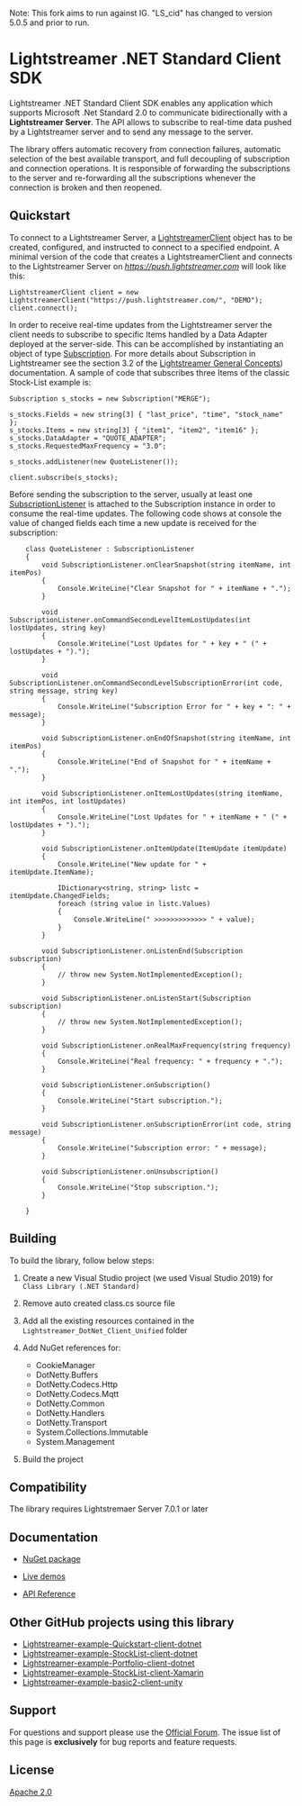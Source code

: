 Note: This fork aims to run against IG. "LS_cid" has changed to version 5.0.5 and prior to run.

# Lightstreamer .NET Standard Client SDK 

Lightstreamer .NET Standard Client SDK enables any application which supports Microsoft .Net Standard 2.0 to communicate bidirectionally with a **Lightstreamer Server**.
The API allows to subscribe to real-time data pushed by a Lightstreamer server and to send any message to the server.

The library offers automatic recovery from connection failures, automatic selection of the best available transport, and full decoupling of subscription and connection operations.
It is responsible of forwarding the subscriptions to the server and re-forwarding all the subscriptions whenever the connection is broken and then reopened.

## Quickstart

To connect to a Lightstreamer Server, a [LightstreamerClient](https://lightstreamer.com/api/ls-dotnetstandard-client/latest/api/com.lightstreamer.client.LightstreamerClient.html) object has to be created, configured, and instructed to connect to a specified endpoint.
A minimal version of the code that creates a LightstreamerClient and connects to the Lightstreamer Server on *https://push.lightstreamer.com* will look like this:

```
LightstreamerClient client = new LightstreamerClient("https://push.lightstreamer.com/", "DEMO");
client.connect();
```

In order to receive real-time updates from the Lightstreamer server the client needs to subscribe to specific Items handled by a Data Adapter deployed at the server-side.
This can be accomplished by instantiating an object of type [Subscription](https://lightstreamer.com/api/ls-dotnetstandard-client/latest/api/com.lightstreamer.client.Subscription.html).
For more details about Subscription in Lightstreamer see the section 3.2 of the [Lightstreamer General Concepts](https://www.lightstreamer.com/docs/ls-server/latest/General%20Concepts.pdf)) documentation.
A sample of code that subscribes three Items of the classic Stock-List example is:

```
Subscription s_stocks = new Subscription("MERGE");

s_stocks.Fields = new string[3] { "last_price", "time", "stock_name" };
s_stocks.Items = new string[3] { "item1", "item2", "item16" };
s_stocks.DataAdapter = "QUOTE_ADAPTER";
s_stocks.RequestedMaxFrequency = "3.0";

s_stocks.addListener(new QuoteListener());
            
client.subscribe(s_stocks);
```

Before sending the subscription to the server, usually at least one [SubscriptionListener](https://lightstreamer.com/api/ls-dotnetstandard-client/latest/api/com.lightstreamer.client.SubscriptionListener.html) is attached to the Subscription instance in order to consume the real-time updates.
The following code shows at console the value of changed fields each time a new update is received for the subscription:

```
    class QuoteListener : SubscriptionListener
    {
        void SubscriptionListener.onClearSnapshot(string itemName, int itemPos)
        {
            Console.WriteLine("Clear Snapshot for " + itemName + ".");
        }

        void SubscriptionListener.onCommandSecondLevelItemLostUpdates(int lostUpdates, string key)
        {
            Console.WriteLine("Lost Updates for " + key + " (" + lostUpdates + ").");
        }

        void SubscriptionListener.onCommandSecondLevelSubscriptionError(int code, string message, string key)
        {
            Console.WriteLine("Subscription Error for " + key + ": " + message);
        }

        void SubscriptionListener.onEndOfSnapshot(string itemName, int itemPos)
        {
            Console.WriteLine("End of Snapshot for " + itemName + ".");
        }

        void SubscriptionListener.onItemLostUpdates(string itemName, int itemPos, int lostUpdates)
        {
            Console.WriteLine("Lost Updates for " + itemName + " (" + lostUpdates + ").");
        }

        void SubscriptionListener.onItemUpdate(ItemUpdate itemUpdate)
        {
            Console.WriteLine("New update for " + itemUpdate.ItemName);

            IDictionary<string, string> listc = itemUpdate.ChangedFields;
            foreach (string value in listc.Values)
            {
                Console.WriteLine(" >>>>>>>>>>>>> " + value);
            }
        }

        void SubscriptionListener.onListenEnd(Subscription subscription)
        {
            // throw new System.NotImplementedException();
        }

        void SubscriptionListener.onListenStart(Subscription subscription)
        {
            // throw new System.NotImplementedException();
        }

        void SubscriptionListener.onRealMaxFrequency(string frequency)
        {
            Console.WriteLine("Real frequency: " + frequency + ".");
        }

        void SubscriptionListener.onSubscription()
        {
            Console.WriteLine("Start subscription.");
        }

        void SubscriptionListener.onSubscriptionError(int code, string message)
        {
            Console.WriteLine("Subscription error: " + message);
        }

        void SubscriptionListener.onUnsubscription()
        {
            Console.WriteLine("Stop subscription.");
        }

    }
```

## Building ##

To build the library, follow below steps:

1. Create a new Visual Studio project (we used Visual Studio 2019) for `Class Library (.NET Standard)`
2. Remove auto created class.cs source file
3. Add all the existing resources contained in the `Lightstreamer_DotNet_Client_Unified` folder
4. Add NuGet references for:
	- CookieManager
	- DotNetty.Buffers
	- DotNetty.Codecs.Http
	- DotNetty.Codecs.Mqtt
	- DotNetty.Common
	- DotNetty.Handlers
	- DotNetty.Transport
	- System.Collections.Immutable
	- System.Management

5. Build the project

## Compatibility ##

The library requires Lightstremaer Server 7.0.1 or later

## Documentation

- [NuGet package](https://www.nuget.org/packages/Lightstreamer.DotNetStandard.Client/)

- [Live demos](https://demos.lightstreamer.com/?p=lightstreamer&t=client&sclientmicrosoft=dotnet&sclientmicrosoft=xamarin&lclient=unity)

- [API Reference](https://lightstreamer.com/api/ls-dotnetstandard-client/latest/api/Index.html)

## Other GitHub projects using this library

- [Lightstreamer-example-Quickstart-client-dotnet ](https://github.com/Lightstreamer/Lightstreamer-example-Quickstart-client-dotnet)
- [Lightstreamer-example-StockList-client-dotnet ](https://github.com/Lightstreamer/Lightstreamer-example-StockList-client-dotnet)
- [Lightstreamer-example-Portfolio-client-dotnet ](https://github.com/Lightstreamer/Lightstreamer-example-Portfolio-client-dotnet)
- [Lightstreamer-example-StockList-client-Xamarin ](https://github.com/Lightstreamer/Lightstreamer-example-StockList-client-Xamarin)
- [Lightstreamer-example-basic2-client-unity](https://github.com/Lightstreamer/Lightstreamer-example-basic2-client-unity)

## Support

For questions and support please use the [Official Forum](https://forums.lightstreamer.com/). The issue list of this page is **exclusively** for bug reports and feature requests.

## License

[Apache 2.0](https://opensource.org/licenses/Apache-2.0)
